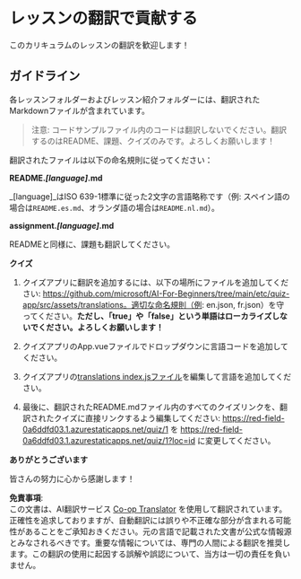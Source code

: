 <!--
CO_OP_TRANSLATOR_METADATA:
{
  "original_hash": "62b3e3ad5182edb905eec649a87eeeb4",
  "translation_date": "2025-08-24T21:20:42+00:00",
  "source_file": "etc/TRANSLATIONS.md",
  "language_code": "ja"
}
-->
# レッスンの翻訳で貢献する

このカリキュラムのレッスンの翻訳を歓迎します！

## ガイドライン

各レッスンフォルダーおよびレッスン紹介フォルダーには、翻訳されたMarkdownファイルが含まれています。

> 注意: コードサンプルファイル内のコードは翻訳しないでください。翻訳するのはREADME、課題、クイズのみです。よろしくお願いします！

翻訳されたファイルは以下の命名規則に従ってください：

**README._[language]_.md**

_[language]_はISO 639-1標準に従った2文字の言語略称です（例: スペイン語の場合は`README.es.md`、オランダ語の場合は`README.nl.md`）。

**assignment._[language]_.md**

READMEと同様に、課題も翻訳してください。

**クイズ**

1. クイズアプリに翻訳を追加するには、以下の場所にファイルを追加してください: https://github.com/microsoft/AI-For-Beginners/tree/main/etc/quiz-app/src/assets/translations。適切な命名規則（例: en.json, fr.json）を守ってください。**ただし、「true」や「false」という単語はローカライズしないでください。よろしくお願いします！**

2. クイズアプリのApp.vueファイルでドロップダウンに言語コードを追加してください。

3. クイズアプリの[translations index.jsファイル](https://github.com/microsoft/AI-For-Beginners/blob/main/etc/quiz-app/src/assets/translations/index.js)を編集して言語を追加してください。

4. 最後に、翻訳されたREADME.mdファイル内のすべてのクイズリンクを、翻訳されたクイズに直接リンクするよう編集してください: https://red-field-0a6ddfd03.1.azurestaticapps.net/quiz/1 を https://red-field-0a6ddfd03.1.azurestaticapps.net/quiz/1?loc=id に変更してください。

**ありがとうございます**

皆さんの努力に心から感謝します！

**免責事項**:  
この文書は、AI翻訳サービス [Co-op Translator](https://github.com/Azure/co-op-translator) を使用して翻訳されています。正確性を追求しておりますが、自動翻訳には誤りや不正確な部分が含まれる可能性があることをご承知おきください。元の言語で記載された文書が公式な情報源とみなされるべきです。重要な情報については、専門の人間による翻訳を推奨します。この翻訳の使用に起因する誤解や誤認について、当方は一切の責任を負いません。